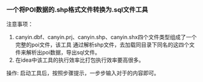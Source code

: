 ### 一个将POI数据的.shp格式文件转换为.sql文件工具
注意事项：
1. canyin.dbf、canyin.prj、canyin.shp、canyin.shx四个文件类型组成了一个完整的poi文件，该工具
通过解析shp文件，去加载同目录下同名的这四个文件来解析出poi数据，导出sql文件。
2. 在idea中该工具的执行效率比打包执行效率要高很多。

操作:
启动工具后，按照步骤提示，一步步输入对于的内容即可。
